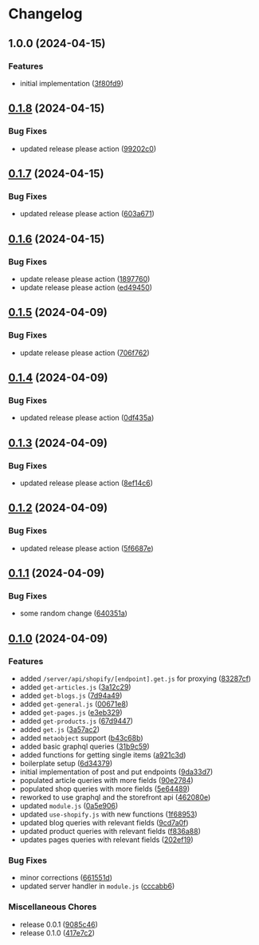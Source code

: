 # Changelog

## 1.0.0 (2024-04-15)


### Features

* initial implementation ([3f80fd9](https://github.com/limbo-works/Limbo.Nuxt.ShopifyClient/commit/3f80fd92019a43fed48d5c5cab3ad337f8de0f56))

## [0.1.8](https://github.com/limbo-works/Limbo.Nuxt.ShopifyClient/compare/v0.1.7...v0.1.8) (2024-04-15)


### Bug Fixes

* updated release please action ([99202c0](https://github.com/limbo-works/Limbo.Nuxt.ShopifyClient/commit/99202c093651047ba31dd879f36a8c6567eedfb9))

## [0.1.7](https://github.com/limbo-works/Limbo.Nuxt.ShopifyClient/compare/v0.1.6...v0.1.7) (2024-04-15)


### Bug Fixes

* updated release please action ([603a671](https://github.com/limbo-works/Limbo.Nuxt.ShopifyClient/commit/603a671cbd3c2fc99f0a1deddbd5f2cb8270b54f))

## [0.1.6](https://github.com/limbo-works/Limbo.Nuxt.ShopifyClient/compare/v0.1.5...v0.1.6) (2024-04-15)


### Bug Fixes

* update release please action ([1897760](https://github.com/limbo-works/Limbo.Nuxt.ShopifyClient/commit/18977602c40f2e43be32ad844a99c1a6a25b69b4))
* update release please action ([ed49450](https://github.com/limbo-works/Limbo.Nuxt.ShopifyClient/commit/ed494507519ccbe2c9c29f8ad92e59742d2e548f))

## [0.1.5](https://github.com/limbo-works/Limbo.Nuxt.ShopifyClient/compare/v0.1.4...v0.1.5) (2024-04-09)


### Bug Fixes

* update release please action ([706f762](https://github.com/limbo-works/Limbo.Nuxt.ShopifyClient/commit/706f7627c8ccd40d64ff8d0c359f0e553450281e))

## [0.1.4](https://github.com/limbo-works/Limbo.Nuxt.ShopifyClient/compare/v0.1.3...v0.1.4) (2024-04-09)


### Bug Fixes

* updated release please action ([0df435a](https://github.com/limbo-works/Limbo.Nuxt.ShopifyClient/commit/0df435a79e1ed8807bf27b795bfad30ebfb982d8))

## [0.1.3](https://github.com/limbo-works/Limbo.Nuxt.ShopifyClient/compare/v0.1.2...v0.1.3) (2024-04-09)


### Bug Fixes

* updated release please action ([8ef14c6](https://github.com/limbo-works/Limbo.Nuxt.ShopifyClient/commit/8ef14c6522fee5c8442a1d22534b20d7e9136f78))

## [0.1.2](https://github.com/limbo-works/Limbo.Nuxt.ShopifyClient/compare/v0.1.1...v0.1.2) (2024-04-09)


### Bug Fixes

* updated release please action ([5f6687e](https://github.com/limbo-works/Limbo.Nuxt.ShopifyClient/commit/5f6687eb2dc1dcd910836a7e8b40af21885a38ba))

## [0.1.1](https://github.com/limbo-works/Limbo.Nuxt.ShopifyClient/compare/v0.1.0...v0.1.1) (2024-04-09)


### Bug Fixes

* some random change ([640351a](https://github.com/limbo-works/Limbo.Nuxt.ShopifyClient/commit/640351aec43c5cc65262334b769115310c95e794))

## [0.1.0](https://github.com/limbo-works/Limbo.Nuxt.ShopifyClient/compare/v1.0.0...v0.1.0) (2024-04-09)


### Features

* added `/server/api/shopify/[endpoint].get.js` for proxying ([83287cf](https://github.com/limbo-works/Limbo.Nuxt.ShopifyClient/commit/83287cfe5f8c5929ec40504f0b6348bc0e030f13))
* added `get-articles.js` ([3a12c29](https://github.com/limbo-works/Limbo.Nuxt.ShopifyClient/commit/3a12c29065b2c759dae07e92f40bab81af1adfbc))
* added `get-blogs.js` ([7d94a49](https://github.com/limbo-works/Limbo.Nuxt.ShopifyClient/commit/7d94a4921768ed519c264974e924212e762acd79))
* added `get-general.js` ([00671e8](https://github.com/limbo-works/Limbo.Nuxt.ShopifyClient/commit/00671e8818e3acf86e692625e11742a77474fd21))
* added `get-pages.js` ([e3eb329](https://github.com/limbo-works/Limbo.Nuxt.ShopifyClient/commit/e3eb329041c3a58fdc11b6ef718b424b7334792f))
* added `get-products.js` ([67d9447](https://github.com/limbo-works/Limbo.Nuxt.ShopifyClient/commit/67d94471006f44ba0f28907528024f3e65b75848))
* added `get.js` ([3a57ac2](https://github.com/limbo-works/Limbo.Nuxt.ShopifyClient/commit/3a57ac22098efd60f61249b5d4ec9863aa41fcc9))
* added `metaobject` support ([b43c68b](https://github.com/limbo-works/Limbo.Nuxt.ShopifyClient/commit/b43c68be680ff357eb178355ef683566dbc81fff))
* added basic graphql queries ([31b9c59](https://github.com/limbo-works/Limbo.Nuxt.ShopifyClient/commit/31b9c598e6499e83636836ee505acf38babdac9e))
* added functions for getting single items ([a921c3d](https://github.com/limbo-works/Limbo.Nuxt.ShopifyClient/commit/a921c3dff93ad3a09a3c69fff74609c03688d8c2))
* boilerplate setup ([6d34379](https://github.com/limbo-works/Limbo.Nuxt.ShopifyClient/commit/6d34379dd35e87ed692b94c7900190df1999f492))
* initial implementation of post and put endpoints ([9da33d7](https://github.com/limbo-works/Limbo.Nuxt.ShopifyClient/commit/9da33d7558966cf3dbe97eaf7547dc2d3a2416ca))
* populated article queries with more fields ([90e2784](https://github.com/limbo-works/Limbo.Nuxt.ShopifyClient/commit/90e278495aa0419fbf5e3157351dc3e76351df76))
* populated shop queries with more fields ([5e64489](https://github.com/limbo-works/Limbo.Nuxt.ShopifyClient/commit/5e6448972a03d4201b3b350f7a654a7cea5a2ecd))
* reworked to use graphql and the storefront api ([462080e](https://github.com/limbo-works/Limbo.Nuxt.ShopifyClient/commit/462080eb1de49a152587dab6c3cc6f501e7cbcb4))
* updated `module.js` ([0a5e906](https://github.com/limbo-works/Limbo.Nuxt.ShopifyClient/commit/0a5e9067c5bdc18316cbf1fe7cb62eb4a4f2fee0))
* updated `use-shopify.js` with new functions ([1f68953](https://github.com/limbo-works/Limbo.Nuxt.ShopifyClient/commit/1f6895316066ed72f4cfb055519722822de360a1))
* updated blog queries with relevant fields ([9cd7a0f](https://github.com/limbo-works/Limbo.Nuxt.ShopifyClient/commit/9cd7a0f0b57ed551b21f3ffcc41879222e8db319))
* updated product queries with relevant fields ([f836a88](https://github.com/limbo-works/Limbo.Nuxt.ShopifyClient/commit/f836a88b857b6da83e015156e3f00fdf94c7606e))
* updates pages queries with relevant fields ([202ef19](https://github.com/limbo-works/Limbo.Nuxt.ShopifyClient/commit/202ef19c377a7835dbc5afa3eef806c6476a522a))


### Bug Fixes

* minor corrections ([661551d](https://github.com/limbo-works/Limbo.Nuxt.ShopifyClient/commit/661551db8a9217741b29d3c8a28890865576e12a))
* updated server handler in `module.js` ([cccabb6](https://github.com/limbo-works/Limbo.Nuxt.ShopifyClient/commit/cccabb6c6e241a8532aeb969093c4e1991815cf9))


### Miscellaneous Chores

* release 0.0.1 ([9085c46](https://github.com/limbo-works/Limbo.Nuxt.ShopifyClient/commit/9085c464ccd973a6e0c39fe669f2d1dae6e9e8bf))
* release 0.1.0 ([417e7c2](https://github.com/limbo-works/Limbo.Nuxt.ShopifyClient/commit/417e7c2a033011f694d4d5478f78e6db17bd1a3c))
